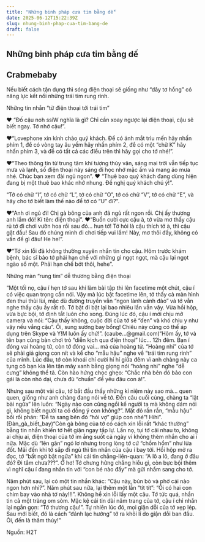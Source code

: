 ```yaml
---
title: "Những binh pháp cưa tim bằng dế"
date: 2025-06-12T15:22:39Z
slug: nhung-binh-phap-cua-tim-bang-de
draft: false
---
```


## Những binh pháp cưa tim bằng dế

## Crabmebaby

Nếu biết cách tận dụng thì sóng điện thoại sẽ giống như “dây tơ hồng” có năng lực kết nối những trái tim rung rinh.
 
 
Những tin nhắn “từ điện thoại tới trái tim”
 
♥ “Đố cậu noh ssiW nghĩa là gì? Chỉ cần xoay ngược lại điện thoại, cậu sẽ biết ngay. Tớ nhớ cậu!”.
 
♥“Lovephone xin kính chào quý khách. Để có ánh mắt trìu mến hãy nhấn phím 1, để có vòng tay âu yếm hãy nhấn phím 2, để có một “chữ K” hãy nhấn phím 3, và để có tất cả các điều trên thì hãy gọi cho tớ nhé!”.
 
♥“Theo thông tin từ trung tâm khí tượng thủy văn, sáng mai trời vẫn tiếp tục mưa và lạnh, số điện thoại này sáng đi học nhớ mặc ấm và mang áo mưa nhé. Chúc bạn xem đài ngủ ngon”.
​♥ “Thuê bao quý khách đang dùng hiện đang bị một thuê bao khác nhớ nhung. Đề nghị quý khách chú ý!”.
 
“Tớ có chữ “I”, tớ có chữ “L”, tớ có chữ “O”, tớ có chữ “V”, tớ có chữ “E”, và hãy cho tớ biết làm thế nào để tớ có “U” đi?”.
 
♥“Anh ơi ngủ đi! Chị gà bông của anh đã ngủ rất ngon rồi. Chị ấy thương anh lắm đó! Kí tên: điện thoại”.
​♥“Buồn cười cực cậu à, tớ vừa mơ thấy cậu rủ tớ đi chơi vườn hoa rồi sau đó... hun tớ! Tớ hỏi là cậu thích tớ à, thì cậu gật đầu! Sau đó chúng mình đi chơi tiếp vui lắm! Này, mơ thôi đấy, không có vấn đề gì đâu! He he!”.
 
♥“Tớ xin lỗi đã không thường xuyên nhắn tin cho cậu. Hôm trước khám bệnh, bác sĩ bảo tớ phải hạn chế với những gì ngọt ngọt, mà cậu lại ngọt ngào số một. Phải hạn chế bớt thôi, hehe”.
 
Những màn “rung tim” dễ thương bằng điện thoại
 
“Một tối nọ, cậu í hẹn tớ sau khi làm bài tập thì lên facetime một chút, cậu í có việc quan trọng cần nói. Vậy mà lúc bật facetime lên, tớ thấy cả màn hình đen thui thùi lùi, mặc dù đường truyền vẫn “ngon lành cành đào” và tớ vẫn nghe thấy cậu ấy rất rõ. Tớ bật đi bật lại bao nhiêu lần vẫn vậy. Vừa hồi hộp, vừa bực bội, tớ định tắt luôn cho xong. Đúng lúc đó, cậu í mới chịu mở camera và nói: “Cậu thấy không, cuộc đời của tớ sẽ “đen” và khó chịu y như vậy nếu vắng cậu”. Ôi, sung sướng bay bổng! Chiêu này cũng có thể áp dụng trên Skype và Y!M luôn ấy chứ!”.
(caube…@gmail.com)​​“Hôm ấy, tớ và tên bạn cùng bàn chơi trò “diễn kịch qua điện thoại” lúc… 12h đêm. Bạn í đóng vai hoàng tử, còn tớ đóng vai… má của hoàng tử. “Hoàng nhi” của tớ sẽ phải giả giọng con nít và kể cho “mẫu hậu” nghe về “trái tim rung rinh” của mình. Lúc đầu, tớ còn khoái chí cười hí hí giữa đêm vì anh chàng này ca tụng cô bạn kia lên tận mây xanh bằng giọng nói “hoàng nhi” nghe “dễ cưng” không thể tả. Còn hào hứng chọc ghẹo: “Chắc nhà bên đó bảo con gái là còn nhỏ dại, chưa đủ “chuẩn” để yêu đâu con à!”.
 
Nhưng sau một vài câu, tớ bắt đầu thấy những kỉ niệm này sao mà… quen quen, giống như anh chàng đang nói về tớ. Đến câu cuối cùng, chàng ta “lật bài ngửa” lên luôn: “Ngày nào con cũng ngồi kế người ta mà không dám nói gì, không biết người ta có đồng ý con không?”. Mặt đỏ rần rần, “mẫu hậu” bối rối phán: “Để ta sang bên đó “hỏi vợ” giúp con nhé”! Hihi”.
(Đàn_gà_biết_bay)​​“Còn gà bông của tớ có cách xin lỗi rất “khác thường” bằng tin nhắn khiến tớ hết giận ngay tắp lự. Lần nọ, tụi tớ cãi nhau to, không ai chịu ai, điện thoại của tớ im ắng suốt cả ngày vì không thèm nhắn cho ai í nữa. Mặc dù “lên gân” ngó lơ nhưng trong lòng tớ cứ “chồm hổm” như lửa đốt. Mãi đến khi tớ sắp đi ngủ thì tin nhắn của cậu í bay tới. Hồi hộp mở ra đọc, tớ “bất ngờ bật ngửa” khi cái tin chẳng-liên-quan: “A lô a lô, đang ở đâu đó? Đi tắm chưa???”. Ơ hơ! Tớ chưng hửng chẳng hiểu gì, còn bực bội thêm vì nghĩ cậu í đang nhắn tin với “con bé nào đấy” mà gửi nhầm sang cho tớ.
 
Năm phút sau, lại có một tin nhắn khác: “Cậu này, bún bò và phở cái nào ngon hơn nhỉ?”. Năm phút sau nữa, lại thêm một lần “tít tít”: “Ôi có hai con chim bay vào nhà tớ này!!!”. Không hề xin lỗi lấy một câu. Tớ tức quá, nhắn tin cả một tràng om sòm. Mặc kệ cái tin dài năm trang của tớ, cậu í chỉ nhắn lại ngắn gọn: “Tớ thương cậu!”. Tự nhiên lúc đó, mọi giận dỗi của tớ xẹp lép. Sau mới biết, đó là cách “đánh lạc hướng” tớ ra khỏi lí do giận dỗi ban đầu. Ôi, đến là thâm thúy!”

Nguồn: H2T